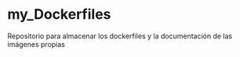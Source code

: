 # my_Dockerfiles
Repositorio para almacenar los dockerfiles y la documentación de las imágenes propias
